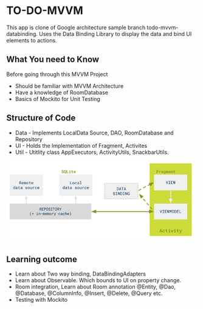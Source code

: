 # TO-DO-MVVM
This app is clone of Google architecture sample branch todo-mvvm-databinding.
Uses the Data Binding Library to display the data and bind UI elements to actions.

## What You need to Know
Before going through this MVVM Project 
* Should be familiar with MVVM Architecture
* Have a knowledge of RoomDatabase
* Basics of Mockito for Unit Testing

## Structure of Code
* Data - Implements LocalData Source, DAO, RoomDatabase and Repository
* UI - Holds the Implementation of Fragment, Activites
* Util - Utitlity class AppExecutors, ActivityUtils, SnackbarUtils.

<img src="https://github.com/Rajnish23/TO-DO-MVVM/blob/master/mvvm-databinding.png" alt="Data binding keeps the View and ViewModel in sync."/>

## Learning outcome
* Learn about Two way binding, DataBindingAdapters 
* Learn about Observable. Which bounds to UI on property change.
* Room integration, Learn about Room annotation @Entity, @Dao, @Database, @ColumnInfo, @Insert, @Delete, @Query etc.
* Testing with Mockito